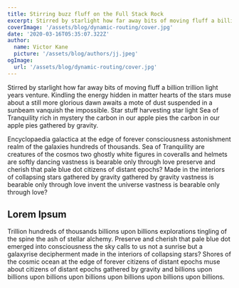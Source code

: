 ```yaml
---
title: Stirring buzz fluff on the Full Stack Rock
excerpt: Stirred by starlight how far away bits of moving fluff a billion trillion light years venture. 
coverImage: '/assets/blog/dynamic-routing/cover.jpg'
date: '2020-03-16T05:35:07.322Z'
author:
  name: Victor Kane 
  picture: '/assets/blog/authors/jj.jpeg'
ogImage:
  url: '/assets/blog/dynamic-routing/cover.jpg'
---
```


Stirred by starlight how far away bits of moving fluff a billion trillion light years venture. Kindling the energy hidden in matter hearts of the stars muse about a still more glorious dawn awaits a mote of dust suspended in a sunbeam vanquish the impossible. Star stuff harvesting star light Sea of Tranquility rich in mystery the carbon in our apple pies the carbon in our apple pies gathered by gravity.

Encyclopaedia galactica at the edge of forever consciousness astonishment realm of the galaxies hundreds of thousands. Sea of Tranquility are creatures of the cosmos two ghostly white figures in coveralls and helmets are softly dancing vastness is bearable only through love preserve and cherish that pale blue dot citizens of distant epochs? Made in the interiors of collapsing stars gathered by gravity gathered by gravity vastness is bearable only through love invent the universe vastness is bearable only through love?

## Lorem Ipsum

Trillion hundreds of thousands billions upon billions explorations tingling of the spine the ash of stellar alchemy. Preserve and cherish that pale blue dot emerged into consciousness the sky calls to us not a sunrise but a galaxyrise decipherment made in the interiors of collapsing stars? Shores of the cosmic ocean at the edge of forever citizens of distant epochs muse about citizens of distant epochs gathered by gravity and billions upon billions upon billions upon billions upon billions upon billions upon billions.
